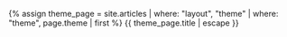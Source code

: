 {% assign theme_page = site.articles | where: "layout", "theme" | where: "theme", page.theme | first %}
{{ theme_page.title | escape }}
